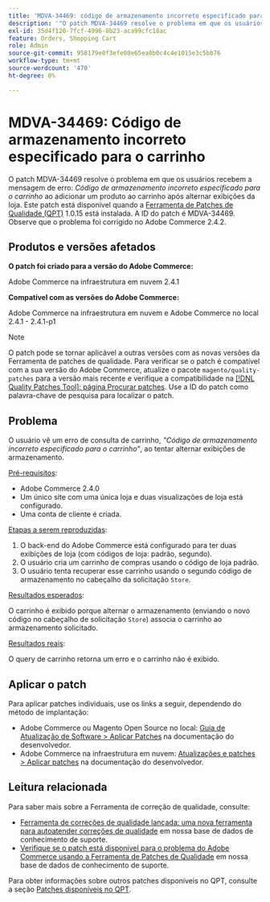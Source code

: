 ```yaml
---
title: 'MDVA-34469: código de armazenamento incorreto especificado para o carrinho'
description: '"O patch MDVA-34469 resolve o problema em que os usuários recebem a mensagem de erro: *Código de armazenamento incorreto especificado para o carrinho* ao adicionar um produto ao carrinho após alternar as exibições da loja. Este patch está disponível quando a [Ferramenta de correções de qualidade (QPT)](https://devdocs.magento.com/guides/v2.4/comp-mgr/patching.html#mqp) 1.0.15 está instalada. A ID do patch é MDVA-34469. Observe que o problema foi corrigido no Adobe Commerce 2.4.2.'''
exl-id: 35d4f120-7fcf-4996-8b23-aca99cfc18ac
feature: Orders, Shopping Cart
role: Admin
source-git-commit: 958179e0f3efe08e65ea8b0c4c4e1015e3c5bb76
workflow-type: tm+mt
source-wordcount: '470'
ht-degree: 0%

---
```


# MDVA-34469: Código de armazenamento incorreto especificado para o carrinho

O patch MDVA-34469 resolve o problema em que os usuários recebem a mensagem de erro: *Código de armazenamento incorreto especificado para o carrinho* ao adicionar um produto ao carrinho após alternar exibições da loja. Este patch está disponível quando a [Ferramenta de Patches de Qualidade (QPT)](https://devdocs.magento.com/guides/v2.4/comp-mgr/patching.html#mqp) 1.0.15 está instalada. A ID do patch é MDVA-34469. Observe que o problema foi corrigido no Adobe Commerce 2.4.2.

## Produtos e versões afetados

**O patch foi criado para a versão do Adobe Commerce:**

Adobe Commerce na infraestrutura em nuvem 2.4.1

**Compatível com as versões do Adobe Commerce:**

Adobe Commerce na infraestrutura em nuvem e Adobe Commerce no local 2.4.1 - 2.4.1-p1

>[!NOTE]
>
>O patch pode se tornar aplicável a outras versões com as novas versões da Ferramenta de patches de qualidade. Para verificar se o patch é compatível com a sua versão do Adobe Commerce, atualize o pacote `magento/quality-patches` para a versão mais recente e verifique a compatibilidade na [[!DNL Quality Patches Tool]: página Procurar patches](https://devdocs.magento.com/quality-patches/tool.html#patch-grid). Use a ID do patch como palavra-chave de pesquisa para localizar o patch.

## Problema

O usuário vê um erro de consulta de carrinho, *&quot;Código de armazenamento incorreto especificado para o carrinho&quot;*, ao tentar alternar exibições de armazenamento.

<u>Pré-requisitos</u>:

* Adobe Commerce 2.4.0
* Um único site com uma única loja e duas visualizações de loja está configurado.
* Uma conta de cliente é criada.

<u>Etapas a serem reproduzidas</u>:

1. O back-end do Adobe Commerce está configurado para ter duas exibições de loja (com códigos de loja: padrão, segundo).
1. O usuário cria um carrinho de compras usando o código de loja padrão.
1. O usuário tenta recuperar esse carrinho usando o segundo código de armazenamento no cabeçalho da solicitação `Store`.

<u>Resultados esperados</u>:

O carrinho é exibido porque alternar o armazenamento (enviando o novo código no cabeçalho de solicitação `Store`) associa o carrinho ao armazenamento solicitado.

<u>Resultados reais</u>:

O query de carrinho retorna um erro e o carrinho não é exibido.

## Aplicar o patch

Para aplicar patches individuais, use os links a seguir, dependendo do método de implantação:

* Adobe Commerce ou Magento Open Source no local: [Guia de Atualização de Software > Aplicar Patches](https://devdocs.magento.com/guides/v2.4/comp-mgr/patching/mqp.html) na documentação do desenvolvedor.
* Adobe Commerce na infraestrutura em nuvem: [Atualizações e patches > Aplicar patches](https://devdocs.magento.com/cloud/project/project-patch.html) na documentação do desenvolvedor.

## Leitura relacionada

Para saber mais sobre a Ferramenta de correção de qualidade, consulte:

* [Ferramenta de correções de qualidade lançada: uma nova ferramenta para autoatender correções de qualidade](/help/announcements/adobe-commerce-announcements/magento-quality-patches-released-new-tool-to-self-serve-quality-patches.md) em nossa base de dados de conhecimento de suporte.
* [Verifique se o patch está disponível para o problema do Adobe Commerce usando a Ferramenta de Patches de Qualidade](/help/support-tools/patches-available-in-qpt-tool/check-patch-for-magento-issue-with-magento-quality-patches.md) em nossa base de dados de conhecimento de suporte.

Para obter informações sobre outros patches disponíveis no QPT, consulte a seção [Patches disponíveis no QPT](https://support.magento.com/hc/en-us/sections/360010506631-Patches-available-in-QPT-tool-).
